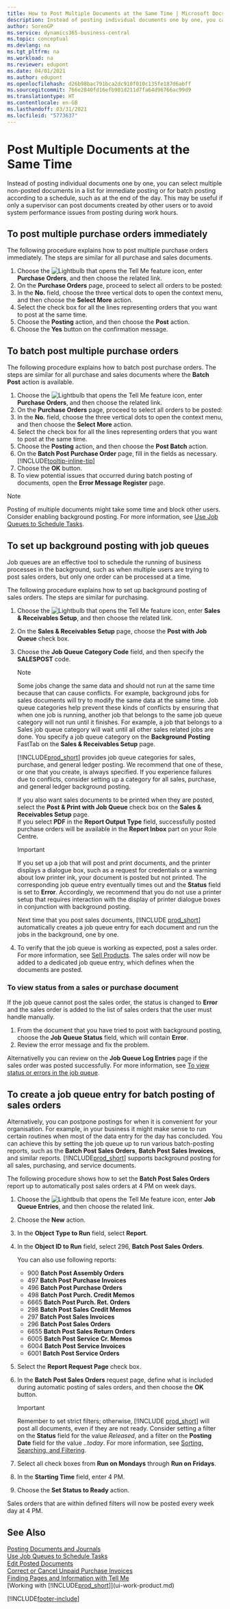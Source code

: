 ```yaml
---
title: How to Post Multiple Documents at the Same Time | Microsoft Docs
description: Instead of posting individual documents one by one, you can select multiple non-posted documents in a list for batch posting, either for immediate posting or scheduled to, for example, the end of the day.
author: SorenGP
ms.service: dynamics365-business-central
ms.topic: conceptual
ms.devlang: na
ms.tgt_pltfrm: na
ms.workload: na
ms.reviewer: edupont
ms.date: 04/01/2021
ms.author: edupont
ms.openlocfilehash: d26b98bac791bca2dc910f010c135fe187d6abff
ms.sourcegitcommit: 766e2840fd16efb901d211d7fa64d96766ac99d9
ms.translationtype: HT
ms.contentlocale: en-GB
ms.lasthandoff: 03/31/2021
ms.locfileid: "5773637"
---
```

# <a name="post-multiple-documents-at-the-same-time"></a>Post Multiple Documents at the Same Time

Instead of posting individual documents one by one, you can select multiple non-posted documents in a list for immediate posting or for batch posting according to a schedule, such as at the end of the day. This may be useful if only a supervisor can post documents created by other users or to avoid system performance issues from posting during work hours.

## <a name="to-post-multiple-purchase-orders-immediately"></a>To post multiple purchase orders immediately

The following procedure explains how to post multiple purchase orders immediately. The steps are similar for all purchase and sales documents.

1. Choose the ![Lightbulb that opens the Tell Me feature](media/ui-search/search_small.png "Tell me what you want to do") icon, enter **Purchase Orders**, and then choose the related link.
2. On the **Purchase Orders** page, proceed to select all orders to be posted:
3. In the **No.** field, choose the three vertical dots to open the context menu, and then choose the **Select More** action.
4. Select the check box for all the lines representing orders that you want to post at the same time.
5. Choose the **Posting** action, and then choose the **Post** action.
6. Choose the **Yes** button on the confirmation message.

## <a name="to-batch-post-multiple-purchase-orders"></a>To batch post multiple purchase orders

The following procedure explains how to batch post purchase orders. The steps are similar for all purchase and sales documents where the **Batch Post** action is available.

1. Choose the ![Lightbulb that opens the Tell Me feature](media/ui-search/search_small.png "Tell me what you want to do") icon, enter **Purchase Orders**, and then choose the related link.  
2. On the **Purchase Orders** page, proceed to select all orders to be posted:
3. In the **No.** field, choose the three vertical dots to open the context menu, and then choose the **Select More** action.
4. Select the check box for all the lines representing orders that you want to post at the same time.
5. Choose the **Posting** action, and then choose the **Post Batch** action.
6. On the **Batch Post Purchase Order** page, fill in the fields as necessary. [!INCLUDE[tooltip-inline-tip](includes/tooltip-inline-tip_md.md)]
7. Choose the **OK** button.
8. To view potential issues that occurred during batch posting of documents, open the **Error Message Register** page.

> [!NOTE]
> Posting of multiple documents might take some time and block other users. Consider enabling background posting. For more information, see [Use Job Queues to Schedule Tasks](admin-job-queues-schedule-tasks.md).

## <a name="to-set-up-background-posting-with-job-queues"></a>To set up background posting with job queues
Job queues are an effective tool to schedule the running of business processes in the background, such as when multiple users are trying to post sales orders, but only one order can be processed at a time.  

The following procedure explains how to set up background posting of sales orders. The steps are similar for purchasing.  

1. Choose the ![Lightbulb that opens the Tell Me feature](media/ui-search/search_small.png "Tell me what you want to do") icon, enter **Sales & Receivables Setup**, and then choose the related link.
2. On the **Sales & Receivables Setup** page, choose the **Post with Job Queue** check box.
3. Choose the **Job Queue Category Code** field, and then specify the **SALESPOST** code.

    > [!NOTE]
    > Some jobs change the same data and should not run at the same time because that can cause conflicts. For example, background jobs for sales documents will try to modify the same data at the same time. Job queue categories help prevent these kinds of conflicts by ensuring that when one job is running, another job that belongs to the same job queue category will not run until it finishes. For example, a job that belongs to a Sales job queue category will wait until all other sales related jobs are done. You specify a job queue category on the **Background Posting** FastTab on the **Sales & Receivables Setup** page.
    >
    > [!INCLUDE[prod_short](includes/prod_short.md)] provides job queue categories for sales, purchase, and general ledger posting. We recommend that one of these, or one that you create, is always specified. If you experience failures due to conflicts, consider setting up a category for all sales, purchase, and general ledger background posting.

    If you also want sales documents to be printed when they are posted, select the **Post & Print with Job Queue** check box on the **Sales & Receivables Setup** page.  
    If you select **PDF** in the **Report Output Type** field, successfully posted purchase orders will be available in the **Report Inbox** part on your Role Centre.

    > [!IMPORTANT]  
    > If you set up a job that will post and print documents, and the printer displays a dialogue box, such as a request for credentials or a warning about low printer ink, your document is posted but not printed. The corresponding job queue entry eventually times out and the **Status** field is set to **Error**. Accordingly, we recommend that you do not use a printer setup that requires interaction with the display of printer dialogue boxes in conjunction with background posting.

    Next time that you post sales documents, [!INCLUDE [prod_short](includes/prod_short.md)] automatically creates a job queue entry for each document and run the jobs in the background, one by one.

4. To verify that the job queue is working as expected, post a sales order. For more information, see [Sell Products](sales-how-sell-products.md).
    The sales order will now be added to a dedicated job queue entry, which defines when the documents are posted. 

### <a name="to-view-status-from-a-sales-or-purchase-document"></a>To view status from a sales or purchase document
If the job queue cannot post the sales order, the status is changed to **Error** and the sales order is added to the list of sales orders that the user must handle manually.
1. From the document that you have tried to post with background posting, choose the **Job Queue Status** field, which will contain **Error**.
2. Review the error message and fix the problem.

Alternativelly you can review on the **Job Queue Log Entries** page if the sales order was posted successfully. For more information, see [To view status or errors in the job queue](admin-job-queues-schedule-tasks.md#to-view-status-or-errors-in-the-job-queue).

## <a name="to-create-a-job-queue-entry-for-batch-posting-of-sales-orders"></a>To create a job queue entry for batch posting of sales orders

Alternatively, you can postpone postings for when it is convenient for your organisation. For example, in your business it might make sense to run certain routines when most of the data entry for the day has concluded. You can achieve this by setting the job queue up to run various batch-posting reports, such as the **Batch Post Sales Orders**, **Batch Post Sales Invoices**, and similar reports. [!INCLUDE[prod_short](includes/prod_short.md)] supports background posting for all sales, purchasing, and service documents.

The following procedure shows how to set the **Batch Post Sales Orders** report up to automatically post sales orders at 4 PM on week days.  

1. Choose the ![Lightbulb that opens the Tell Me feature](media/ui-search/search_small.png "Tell me what you want to do") icon, enter **Job Queue Entries**, and then choose the related link.  
2. Choose the **New** action.  
3. In the **Object Type to Run** field, select **Report**.  
4. In the **Object ID to Run** field, select 296, **Batch Post Sales Orders**.

   You can also use following reports:
  
   * 900 **Batch Post Assembly Orders**
   * 497 **Batch Post Purchase Invoices**
   * 496 **Batch Post Purchase Orders**
   * 498 **Batch Post Purch. Credit Memos**
   * 6665 **Batch Post Purch. Ret. Orders**
   * 298 **Batch Post Sales Credit Memos**
   * 297 **Batch Post Sales Invoices**
   * 296 **Batch Post Sales Orders**
   * 6655 **Batch Post Sales Return Orders**
   * 6005 **Batch Post Service Cr. Memos**
   * 6004 **Batch Post Service Invoices**
   * 6001 **Batch Post Service Orders**

5. Select the **Report Request Page** check box.
6. In the **Batch Post Sales Orders** request page, define what is included during automatic posting of sales orders, and then choose the **OK** button.

    > [!IMPORTANT]
    > Remember to set strict filters; otherwise, [!INCLUDE [prod_short](includes/prod_short.md)] will post all documents, even if they are not ready. Consider setting a filter on the **Status** field for the value *Released*, and a filter on the **Posting Date** field for the value *..today*. For more information, see [Sorting, Searching, and Filtering](ui-enter-criteria-filters.md).
7. Select all check boxes from **Run on Mondays** through **Run on Fridays**.
8. In the **Starting Time** field, enter 4 PM.
9. Choose the **Set Status to Ready** action.

Sales orders that are within defined filters will now be posted every week day at 4 PM.


## <a name="see-also"></a>See Also

[Posting Documents and Journals](ui-post-documents-journals.md)  
[Use Job Queues to Schedule Tasks](admin-job-queues-schedule-tasks.md)  
[Edit Posted Documents](across-edit-posted-document.md)  
[Correct or Cancel Unpaid Purchase Invoices](purchasing-how-correct-cancel-unpaid-purchase-invoices.md)  
[Finding Pages and Information with Tell Me](ui-search.md)  
[Working with [!INCLUDE[prod_short](includes/prod_short.md)]](ui-work-product.md)


[!INCLUDE[footer-include](includes/footer-banner.md)]